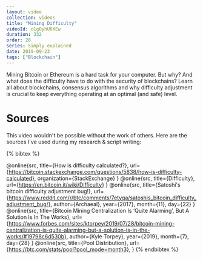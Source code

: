 ```yaml
---
layout: video
collection: videos
title: "Mining Difficulty"
videoId: o1gOyhU6XEw
duration: 332
order: 28
series: Simply explained
date: 2019-09-23
tags: ["Blockchain"]
---
```


Mining Bitcoin or Ethereum is a hard task for your computer. But why? And what does the difficulty have to do with the security of blockchains? Learn all about blockchains, consensus algorithms and why difficulty adjustment is crucial to keep everything operating at an optimal (and safe) level.

<!--more-->

# Sources
This video wouldn't be possible without the work of others. Here are the sources I've used during my research & script writing:

{% bibtex %}

@online{src,
    title={How is difficulty calculated?},
    url={https://bitcoin.stackexchange.com/questions/5838/how-is-difficulty-calculated},
    organization={StackExchange}
}
@online{src,
    title={Difficulty},
    url={https://en.bitcoin.it/wiki/Difficulty}
}
@online{src,
    title={Satoshi's bitcoin difficulty adjustment bug!},
    url={https://www.reddit.com/r/btc/comments/7etyqa/satoshis_bitcoin_difficulty_adjustment_bug/},
    author={Archaeal},
    year={2017},
    month={11},
    day={22}
}
@online{src,
    title={Bitcoin Mining Centralization Is ‘Quite Alarming’, But A Solution Is In The Works},
    url={https://www.forbes.com/sites/ktorpey/2019/07/28/bitcoin-mining-centralization-is-quite-alarming-but-a-solution-is-in-the-works/#19798c6d530b},
    author={Kyle Torpey},
    year={2019},
    month={7},
    day={28}
}
@online{src,
    title={Pool Distribution},
    url={https://btc.com/stats/pool?pool_mode=month3},
}
{% endbibtex %}
